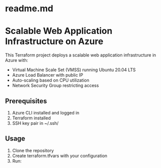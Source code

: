 # readme.md
# Scalable Web Application Infrastructure on Azure

This Terraform project deploys a scalable web application infrastructure in Azure with:

- Virtual Machine Scale Set (VMSS) running Ubuntu 20.04 LTS
- Azure Load Balancer with public IP
- Auto-scaling based on CPU utilization
- Network Security Group restricting access

## Prerequisites

1. Azure CLI installed and logged in
2. Terraform installed
3. SSH key pair in ~/.ssh/

## Usage

1. Clone the repository
2. Create terraform.tfvars with your configuration
3. Run: